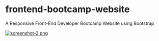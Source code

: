 # frontend-bootcamp-website
A Responsive Front-End Developer Bootcamp Website using Bootstrap

[![screenshot-2.png](https://i.postimg.cc/B6g9PSB9/screenshot-2.png)](https://postimg.cc/cgr5VNzX)

